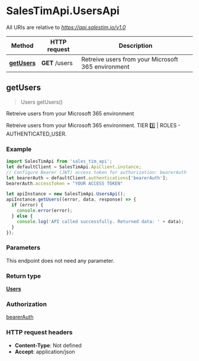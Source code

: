 # SalesTimApi.UsersApi

All URIs are relative to *https://api.salestim.io/v1.0*

Method | HTTP request | Description
------------- | ------------- | -------------
[**getUsers**](UsersApi.md#getUsers) | **GET** /users | Retreive users from your Microsoft 365 environment



## getUsers

> Users getUsers()

Retreive users from your Microsoft 365 environment

Retreive users from your Microsoft 365 environment. TIER 3️⃣ | ROLES - AUTHENTICATED_USER.

### Example

```javascript
import SalesTimApi from 'sales_tim_api';
let defaultClient = SalesTimApi.ApiClient.instance;
// Configure Bearer (JWT) access token for authorization: bearerAuth
let bearerAuth = defaultClient.authentications['bearerAuth'];
bearerAuth.accessToken = "YOUR ACCESS TOKEN"

let apiInstance = new SalesTimApi.UsersApi();
apiInstance.getUsers((error, data, response) => {
  if (error) {
    console.error(error);
  } else {
    console.log('API called successfully. Returned data: ' + data);
  }
});
```

### Parameters

This endpoint does not need any parameter.

### Return type

[**Users**](Users.md)

### Authorization

[bearerAuth](../README.md#bearerAuth)

### HTTP request headers

- **Content-Type**: Not defined
- **Accept**: application/json

